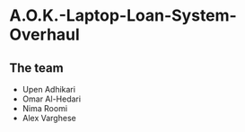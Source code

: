 # A.O.K.-Laptop-Loan-System-Overhaul

## The team

- Upen Adhikari
- Omar Al-Hedari
- Nima Roomi
- Alex Varghese